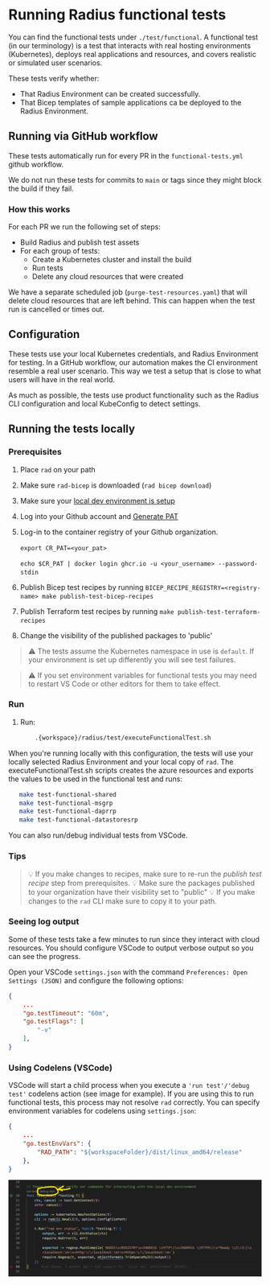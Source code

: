 # Running Radius functional tests

You can find the functional tests under `./test/functional`. A functional test (in our terminology) is a test that interacts with real hosting environments (Kubernetes), deploys real applications and resources, and covers realistic or simulated user scenarios.

These tests verify whether:

- That Radius Environment can be created successfully.
- That Bicep templates of sample applications ca be deployed to the Radius Environment. 


## Running via GitHub workflow

These tests automatically run for every PR in the `functional-tests.yml` github workflow.

We do not run these tests for commits to `main` or tags since they might block the build if they fail.

### How this works 

For each PR we run the following set of steps:

- Build Radius and publish test assets
- For each group of tests:
  - Create a Kubernetes cluster and install the build
  - Run tests
  - Delete any cloud resources that were created

We have a separate scheduled job (`purge-test-resources.yaml`) that will delete cloud resources that are left behind. This can happen when the test run is cancelled or times out.

## Configuration

These tests use your local Kubernetes credentials, and Radius Environment for testing. In a GitHub workflow, our automation makes the CI environment resemble a real user scenario. This way we test a setup that is close to what users will have in the real world.

As much as possible, the tests use product functionality such as the Radius CLI configuration and local KubeConfig to detect settings.

## Running the tests locally

### Prerequisites

1. Place `rad` on your path
2. Make sure `rad-bicep` is downloaded (`rad bicep download`)
3. Make sure your [local dev environment is setup](../contributing-code-control-plane/running-controlplane-locally.md)
4. Log into your Github account and [Generate PAT](https://docs.github.com/en/authentication/keeping-your-account-and-data-secure/managing-your-personal-access-tokens)
5. Log-in to the container registry of your Github organization. 
   
    `export CR_PAT=<your_pat>`
    
    `echo $CR_PAT | docker login ghcr.io -u <your_username> --password-stdin`

6. Publish Bicep test recipes by running `BICEP_RECIPE_REGISTRY=<registry-name> make publish-test-bicep-recipes`
7. Publish Terraform test recipes by running `make publish-test-terraform-recipes`
8. Change the visibility of the published packages to 'public'
   

> ⚠️ The tests assume the Kubernetes namespace in use is `default`. If your environment is set up differently you will see
> test failures.

> ⚠️ If you set environment variables for functional tests you may need to restart VS Code or other editors for them to take effect.
 
### Run 

1. Run:

    ```sh
        .{workspace}/radius/test/executeFunctionalTest.sh
    ```

When you're running locally with this configuration, the tests will use your locally selected Radius Environment and your local copy of `rad`. The executeFunctionalTest.sh scripts creates the azure resources and exports the values to be used in the functional test and runs:
 ```sh
    make test-functional-shared
    make test-functional-msgrp
    make test-functional-daprrp
    make test-functional-datastoresrp
 ```

You can also run/debug individual tests from VSCode.

### Tips

> 💡 If you make changes to recipes, make sure to re-run the *publish test recipe* step from prerequisites.
> 💡 Make sure the packages published to your organization have their visibility set to "public"
> 💡 If you make changes to the `rad` CLI make sure to copy it to your path. 

### Seeing log output

Some of these tests take a few minutes to run since they interact with cloud resources. You should configure VSCode to output verbose output so you can see the progress.

Open your VSCode `settings.json` with the command `Preferences: Open Settings (JSON)` and configure the following options:

```json
{
    ...
    "go.testTimeout": "60m",
    "go.testFlags": [
        "-v"
    ],
}
```

### Using Codelens (VSCode)

VSCode will start a child process when you execute a `'run test'/'debug test'` codelens action (see image for example). If you are using this to run functional tests, this process may not resolve `rad` correctly. You can specify environment variables for codelens using `settings.json`:

```json
{
    ...
    "go.testEnvVars": {
        "RAD_PATH": "${workspaceFolder}/dist/linux_amd64/release"
    },
}
```

![Screenshot of VS Code Codelens UI](./vscode_debug_test.png)
